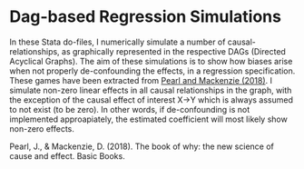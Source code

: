 # Dag-based Regression Simulations

In these Stata do-files, I numerically simulate a number of causal-relationships, as graphically represented in the respective DAGs (Directed Acyclical Graphs).  The aim of these simulations is to show how biases arise when not properly de-confounding the effects, in a regression specification. These games have been extracted from [Pearl and Mackenzie (2018)](https://www.amazon.com/Book-Why-Science-Cause-Effect/dp/046509760X). 
I simulate non-zero linear effects in all causal relationships in the graph, with the exception of the causal effect of interest X->Y which is always assumed to not exist (to be zero). In other words, if de-confounding is not implemented approapiately, the estimated coefficient will most likely show non-zero effects. 

Pearl, J., & Mackenzie, D. (2018). The book of why: the new science of cause and effect. Basic Books.